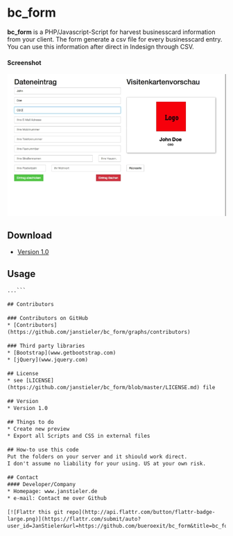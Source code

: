 bc_form
======
**bc_form** is a PHP/Javascript-Script for harvest businesscard information from your client.
The form generate a csv file for every businesscard entry.
You can use this information after direct in Indesign through CSV.

#### Screenshot
![Preview bc-form](https://github.com/janstieler/bc_form/raw/master/images/vorschau.png
 "preview bc_form")

## Download
* [Version 1.0](https://github.com/janstieler/bc_form/archive/master.zip)

## Usage
```$ git clone https://github.com/janstieler/bc_form.git
...```

## Contributors

### Contributors on GitHub
* [Contributors](https://github.com/janstieler/bc_form/graphs/contributors)

### Third party libraries
* [Bootstrap](www.getbootstrap.com)
* [jQuery](www.jquery.com)

## License
* see [LICENSE](https://github.com/janstieler/bc_form/blob/master/LICENSE.md) file

## Version
* Version 1.0

## Things to do
* Create new preview
* Export all Scripts and CSS in external files

## How-to use this code
Put the folders on your server and it shiould work direct.
I don't assume no liability for your using. US at your own risk.

## Contact
#### Developer/Company
* Homepage: www.janstieler.de
* e-mail: Contact me over Github

[![Flattr this git repo](http://api.flattr.com/button/flattr-badge-large.png)](https://flattr.com/submit/auto?user_id=JanStieler&url=https://github.com/bueroexit/bc_form&title=bc_form&language=&tags=github&category=software)
